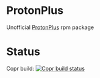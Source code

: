 # ProtonPlus

Unofficial [ProtonPlus](https://github.com/Vysp3r/ProtonPlus) rpm package

# Status

Copr build: [![Copr build status](https://copr.fedorainfracloud.org/coprs/wehagy/protonplus/package/protonplus/status_image/last_build.png)](https://copr.fedorainfracloud.org/coprs/wehagy/protonplus/package/protonplus/)
